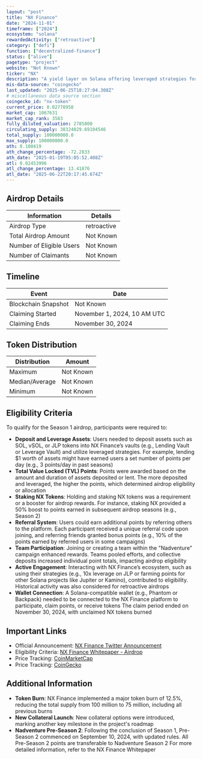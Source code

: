 ```yaml
---
layout: "post"
title: "NX Finance"
date: "2024-11-01"
timeframe: ["2024"]
ecosystem: "solana"
rewardedActivity: ["retroactive"]
category: ["defi"]
function: ["decentralized-finance"]
status: ["alive"]
pagetype: "project"
website: "Not Known"
ticker: "NX"
description: "A yield layer on Solana offering leveraged strategies for enhanced returns."
mis-data-source: "coingecko"
last_updated: "2025-06-25T18:27:04.308Z"
# miscellaneous data source section
coingecko_id: "nx-token"
current_price: 0.02778958
market_cap: 1067631
market_cap_rank: 3583
fully_diluted_valuation: 2785800
circulating_supply: 38324029.69104546
total_supply: 100000000.0
max_supply: 100000000.0
ath: 0.100419
ath_change_percentage: -72.2833
ath_date: "2025-01-19T05:05:52.408Z"
atl: 0.02453996
atl_change_percentage: 13.41876
atl_date: "2025-06-22T20:17:45.674Z"
---
```


## Airdrop Details

| Information              | Details     |
| ------------------------ | ----------- |
| Airdrop Type             | retroactive |
| Total Airdrop Amount     | Not Known   |
| Number of Eligible Users | Not Known   |
| Number of Claimants      | Not Known   |

## Timeline

| Event               | Date                        |
| ------------------- | --------------------------- |
| Blockchain Snapshot | Not Known                   |
| Claiming Started    | November 1, 2024, 10 AM UTC |
| Claiming Ends       | November 30, 2024           |

## Token Distribution

| Distribution   | Amount    |
| -------------- | --------- |
| Maximum        | Not Known |
| Median/Average | Not Known |
| Minimum        | Not Known |

## Eligibility Criteria

To qualify for the Season 1 airdrop, participants were required to:

- **Deposit and Leverage Assets**: Users needed to deposit assets such as SOL, vSOL, or JLP tokens into NX Finance’s vaults (e.g., Lending Vault or Leverage Vault) and utilize leveraged strategies. For example, lending $1 worth of assets might have earned users a set number of points per day (e.g., 3 points/day in past seasons)
- **Total Value Locked (TVL) Points**: Points were awarded based on the amount and duration of assets deposited or lent. The more deposited and leveraged, the higher the points, which determined airdrop eligibility or allocation
- **Staking NX Tokens**: Holding and staking NX tokens was a requirement or a booster for airdrop rewards. For instance, staking NX provided a 50% boost to points earned in subsequent airdrop seasons (e.g., Season 2)
- **Referral System**: Users could earn additional points by referring others to the platform. Each participant received a unique referral code upon joining, and referring friends granted bonus points (e.g., 10% of the points earned by referred users in some campaigns)
- **Team Participation**: Joining or creating a team within the "Nadventure" campaign enhanced rewards. Teams pooled efforts, and collective deposits increased individual point totals, impacting airdrop eligibility
- **Active Engagement**: Interacting with NX Finance’s ecosystem, such as using their strategies (e.g., 10x leverage on JLP or farming points for other Solana projects like Jupiter or Kamino), contributed to eligibility. Historical activity was also considered for retroactive airdrops
- **Wallet Connection**: A Solana-compatible wallet (e.g., Phantom or Backpack) needed to be connected to the NX Finance platform to participate, claim points, or receive tokens
  The claim period ended on November 30, 2024, with unclaimed NX tokens burned

## Important Links

- Official Announcement: [NX Finance Twitter Announcement](https://x.com/NX_Finance/status/1849782971479519637)
- Eligibility Criteria: [NX Finance Whitepaper - Airdrop](https://nx-finance.gitbook.io/nx-finance-whitepaper/welcome-to-nx-finance/airdrop)
- Price Tracking: [CoinMarketCap](https://coinmarketcap.com/currencies/nx-finance)
- Price Tracking: [CoinGecko](https://www.coingecko.com/en/coins/nx-token)

## Additional Information

- **Token Burn**: NX Finance implemented a major token burn of 12.5%, reducing the total supply from 100 million to 75 million, including all previous burns
- **New Collateral Launch**: New collateral options were introduced, marking another key milestone in the project's roadmap
- **Nadventure Pre-Season 2**: Following the conclusion of Season 1, Pre-Season 2 commenced on September 10, 2024, with updated rules. All Pre-Season 2 points are transferable to Nadventure Season 2
  For more detailed information, refer to the NX Finance Whitepaper